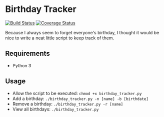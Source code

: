 # Birthday Tracker

[![Build Status](https://travis-ci.org/nickyvanurk/birthday-tracker.svg?branch=master)](https://travis-ci.org/nickyvanurk/birthday-tracker)
[![Coverage Status](https://coveralls.io/repos/github/nickyvanurk/birthday-tracker/badge.svg?branch=master)](https://coveralls.io/github/nickyvanurk/birthday-tracker?branch=master)

Because I always seem to forget everyone's birthday, I thought it would be nice to write a neat little script to keep track of them.

## Requirements
* Python 3

## Usage
* Allow the script to be executed: `chmod +x birthday_tracker.py`
* Add a birthday: `./birthday_tracker.py -n [name] -b [birthdate]`
* Remove a birthday: `./birthday_tracker.py -r [name]`
* View all birthdays: `./birthday_tracker.py`
